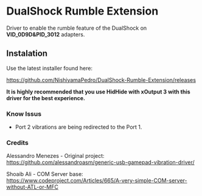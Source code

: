 # DualShock Rumble Extension

Driver to enable the rumble feature of the DualShock on **VID_0D9D&PID_3012** adapters.

## Instalation
Use the latest installer found here:

https://github.com/NishiyamaPedro/DualShock-Rumble-Extension/releases

**It is highly recommended that you use HidHide with xOutput 3 with this driver for the best experience.**

### Know Issus

 - Port 2 vibrations are being redirected to the Port 1.

### Credits

Alessandro Menezes - Original project: https://github.com/alessandroasm/generic-usb-gamepad-vibration-driver/

Shoaib Ali - COM Server base: https://www.codeproject.com/Articles/665/A-very-simple-COM-server-without-ATL-or-MFC
